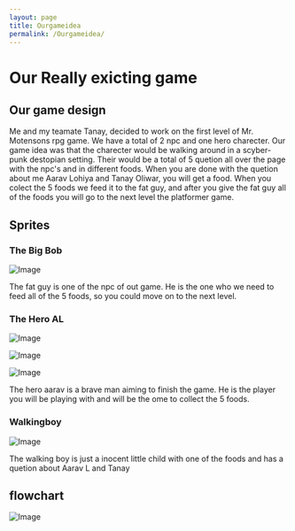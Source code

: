 ```yaml
---
layout: page
title: Ourgameidea
permalink: /Ourgameidea/
---
```

 

<h1>Our Really exicting game</h1>
<h2> Our game design</h2>
Me and my teamate Tanay, decided to work on the first level of Mr. Motensons rpg game. We have a total of 2 npc and one hero charecter. Our game idea was that the charecter would be walking around in a scyber-punk destopian setting. Their would be a total of 5 quetion all over the page with the npc's and in different foods. When you are done with the quetion about me Aarav Lohiya and Tanay Oliwar, you will get a food. When you colect the 5 foods we feed it to the fat guy, and after you give the fat guy all of the foods you will go to the next level the platformer game. 
<h2> Sprites </h2>

<h3> The Big Bob </h3>

![Image](https://github.com/user-attachments/assets/677087e6-5d4c-46a9-9ba2-119f1451172f)

The fat guy is one of the npc of out game. He is the one who we need to feed all of the 5 foods, so you could move on to the next level. 

<h3> The Hero AL </h3>

![Image](https://github.com/user-attachments/assets/f8d68a7c-4c9b-4b16-bd11-aac6533eb4a6)

![Image](https://github.com/user-attachments/assets/6482e1e4-f183-4a6b-acd1-38341cd4a4f9)

![Image](https://github.com/user-attachments/assets/ee05b186-c0fe-426b-b1f5-b00e695154a3)

The hero aarav is a brave man aiming to finish the game. He is the player you will be playing with and will be the ome to collect the 5 foods.

<h3> Walkingboy </h3>

![Image](https://github.com/user-attachments/assets/c88d978b-232c-4249-84b5-8e11cf755a6f)

The walking boy is just a inocent little child with one of the foods and has a quetion about Aarav L and Tanay

<h2> flowchart </h2>

![Image](https://github.com/user-attachments/assets/246cde88-e0e4-4214-bb09-63adbb8b8cc0)


